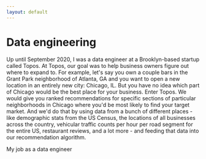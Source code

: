 ```yaml
---
layout: default
---
```


# Data engineering

Up until September 2020, I was a data engineer at a Brooklyn-based startup called Topos. At Topos, our goal was to help business owners figure out where to expand to. For example, let's say you own a couple bars in the Grant Park neighborhood of Atlanta, GA and you want to open a new location in an entirely new city: Chicago, IL. But you have no idea which part of Chicago would be the best place for your business. Enter Topos. We would give you ranked recommendations for specific sections of particular neighborhoods in Chicago where you'd be most likely to find your target market. And we'd do that by using data from a bunch of different places - like demographic stats from the US Census, the locations of all businesses across the country, vehicular traffic counts per hour per road segment for the entire US, restaurant reviews, and a lot more - and feeding that data into our recommendation algorithm.

My job as a data engineer 
